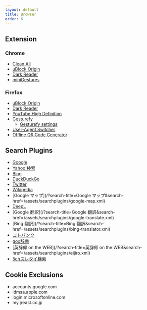 ```yaml
---
layout: default
title: Browser
order: 6
---
```



## Extension

### Chrome

- [Clean All](https://chrome.google.com/webstore/detail/elidgjfpciimeeeoeneeiifkmhadhkeh)
- [uBlock Origin](https://chrome.google.com/webstore/detail/cjpalhdlnbpafiamejdnhcphjbkeiagm)
- [Dark Reader](https://chrome.google.com/webstore/detail/eimadpbcbfnmbkopoojfekhnkhdbieeh)
- [miniGestures](https://chrome.google.com/webstore/detail/apnjnepphihnjahpbfjiebcnpgmjnhfp)

### Firefox

- [uBlock Origin](https://addons.mozilla.org/firefox/addon/ublock-origin/)
- [Dark Reader](https://addons.mozilla.org/ja/firefox/addon/darkreader/)
- [YouTube High Definition](https://addons.mozilla.org/ja/firefox/addon/youtube-high-definition/)
- [Gesturefy](https://addons.mozilla.org/firefox/addon/gesturefy/)
  - [Gesturefy settings](settings/gesturefy.json)
- [User-Agent Switcher](https://addons.mozilla.org/firefox/addon/uaswitcher/)
- [Offline QR Code Generator](https://addons.mozilla.org/ja/firefox/addon/offline-qr-code-generator/)

## Search Plugins

- [Google](/?search-title=Google&search-href=/assets/searchplugins/google.xml)
- [Yahoo!検索](/?search-title=Yahoo!検索&search-href=/assets/searchplugins/yahoo.xml)
- [Bing](/?search-title=Bing&search-href=/assets/searchplugins/bing.xml)
- [DuckDuckGo](/?search-title=DuckDuckGo&search-href=/assets/searchplugins/duckduckgo.xml)
- [Twitter](/?search-title=Twitter&search-href=/assets/searchplugins/twitter.xml)
- [Wikipedia](/?search-title=Wikipedia&search-href=/assets/searchplugins/wikipedia.xml)
- [Google マップ](/?search-title=Google マップ&search-href=/assets/searchplugins/google-map.xml)
- [DeepL](/?search-title=DeepL&search-href=/assets/searchplugins/deepl.xml)
- [Google 翻訳](/?search-title=Google 翻訳&search-href=/assets/searchplugins/google-translate.xml)
- [Bing 翻訳](/?search-title=Bing 翻訳&search-href=/assets/searchplugins/bing-translator.xml)
- [コトバンク](/?search-title=コトバンク&search-href=/assets/searchplugins/kotobank.xml)
- [goo辞書](/?search-title=goo辞書&search-href=/assets/searchplugins/goo-dictionary.xml)
- [英辞郎 on the WEB](/?search-title=英辞郎 on the WEB&search-href=/assets/searchplugins/eijiro.xml)
- [5chスレタイ検索](/?search-title=5chスレタイ検索&search-href=/assets/searchplugins/5ch.xml)

## Cookie Exclusions

- accounts.google.com
- idmsa.apple.com
- login.microsoftonline.com
- my.jreast.co.jp
